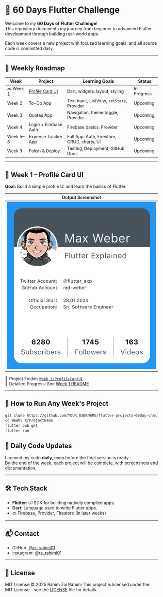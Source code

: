 # 🚀 60 Days Flutter Challenge

Welcome to my **60 Days of Flutter Challenge**!  
This repository documents my journey from beginner to advanced Flutter development through building real-world apps.

Each week covers a new project with focused learning goals, and all source code is committed daily.

---

## 📅 Weekly Roadmap

| Week | Project | Learning Goals | Status |
|------|---------|----------------|--------|
| 🔜 Week 1 | [Profile Card UI](./Week%201/ProfileCardUI) | Dart, widgets, layout, styling | In Progress |
| Week 2 | To-Do App | Text input, ListView, `setState`, Provider | Upcoming |
| Week 3 | Quotes App | Navigation, theme toggle, Provider | Upcoming |
| Week 4 | Login + Firebase Auth | Firebase basics, Provider | Upcoming |
| Week 5–8 | Expense Tracker App | Full App: Auth, Firestore, CRUD, charts, UI | Upcoming |
| Week 9 | Polish & Deploy | Testing, Deployment, GitHub Docs | Upcoming |

---

## 📌 Week 1 – Profile Card UI

**Goal:** Build a simple profile UI and learn the basics of Flutter.

| Output Screenshot |
|-------------------|
| ![Week 1 Output](./Week%201/ProfileCardUI/screenshots/output.png) |

📂 Project Folder: [`Week 1/ProfileCardUI`](./Week%201/ProfileCardUI)  
📖 Detailed Progress: See [Week 1 README](./Week%201/ProfileCardUI/README.md)

---

## 🧰 How to Run Any Week's Project

```bash
git clone https://github.com/YOUR_USERNAME/flutter-projects-60day-challenge.git
cd Week\ X/ProjectName
flutter pub get
flutter run
```
## 🔄 Daily Code Updates

I commit my code **daily**, even before the final version is ready.  
By the end of the week, each project will be complete, with screenshots and documentation.

---

## 🛠️ Tech Stack

- **Flutter**: UI SDK for building natively compiled apps.
- **Dart**: Language used to write Flutter apps.
- 🔜 Firebase, Provider, Firestore (in later weeks)

---

## 📬 Contact

- GitHub: [@rz-rahimi01](https://github.com/rz-rahimi01)
- Instagram: [@rz_rahimi01](https://instagram.com/rz_rahimi01)

---

## 📄 License

MIT License © 2025 Rahim Zai Rahimi
This project is licensed under the MIT License - see the [LICENSE](./LICENSE) file for details.
